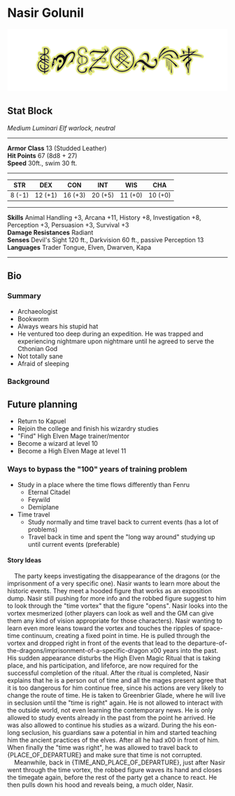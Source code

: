 # Nasir Golunil

![Sigil](https://github.com/despotak/Fenru/raw/master/Media/Sigil.png)

## Stat Block

*Medium Luminari Elf warlock, neutral*

---

**Armor Class** 13 (Studded Leather)  
**Hit Points** 67 (8d8 + 27)  
**Speed** 30ft., swim 30 ft.

---

| **STR** 	| **DEX** 	| **CON** 	| **INT** 	| **WIS** 	| **CHA** 	|
|:-------:	|:-------:	|:-------:	|:-------:	|---------	|---------	|
|  8 (-1) 	| 12 (+1) 	| 16 (+3) 	| 20 (+5) 	| 11 (+0) 	| 10 (+0) 	|

---
**Skills** Animal Handling +3, Arcana +11, History +8, Investigation +8, Perception +3, Persuasion +3, Survival +3  
**Damage Resistances** Radiant  
**Senses** Devil's Sight 120 ft., Darkvision 60 ft., passive Perception 13  
**Languages** Trader Tongue, Elven, Dwarven, Kapa

---

## Bio

### Summary

- Archaeologist
- Bookworm
- Always wears his stupid hat
- He ventured too deep during an expedition. He was trapped and experiencing nightmare upon nightmare until he agreed to serve the Cthonian God
- Not totally sane
- Afraid of sleeping

### Background

## Future planning

- Return to Kapuel
- Rejoin the college and finish his wizardry studies
- "Find" High Elven Mage trainer/mentor
- Become a wizard at level 10
- Become a High Elven Mage at level 11

### Ways to bypass the "100" years of training problem

- Study in a place where the time flows differently than Fenru
  - Eternal Citadel
  - Feywild
  - Demiplane
- Time travel
  - Study normally and time travel back to current events (has a lot of problems)
  - Travel back in time and spent the "long way around" studying up until current events (preferable)

#### Story Ideas

&nbsp;&nbsp;&nbsp;&nbsp;The party keeps investigating the disappearance of the dragons (or the imprisonment of a very specific one). Nasir wants to learn more about the historic events. They meet a hooded figure that works as an exposition dump. Nasir still pushing for more info and the robbed figure suggest to him to look through the "time vortex" that the figure "opens". Nasir looks into the vortex mesmerized (other players can look as well and the GM can give them any kind of vision appropriate for those characters). Nasir wanting to learn even more leans toward the vortex and touches the ripples of space-time continuum, creating a fixed point in time. He is pulled through the vortex and dropped right in front of the events that lead to the departure-of-the-dragons/imprisonment-of-a-specific-dragon x00 years into the past. His sudden appearance disturbs the High Elven Magic Ritual that is taking place, and his participation, and lifeforce, are now required for the successful completion of the ritual. After the ritual is completed, Nasir explains that he is a person out of time and all the mages present agree that it is too dangerous for him continue free, since his actions are very likely to change the route of time. He is taken to Greenbrier Glade, where he will live in seclusion until the "time is right" again. He is not allowed to interact with the outside world, not even learning the contemporary news. He is only allowed to study events already in the past from the point he arrived. He was also allowed to continue his studies as a wizard. During the his eon-long seclusion, his guardians saw a potential in him and started teaching him the ancient practices of the elves. After all he had x00 in front of him. When finally the "time was right", he was allowed to travel back to {PLACE_OF_DEPARTURE} and make sure that time is not corrupted.  
&nbsp;&nbsp;&nbsp;&nbsp;Meanwhile, back in {TIME_AND_PLACE_OF_DEPARTURE}, just after Nasir went through the time vortex, the robbed figure waves its hand and closes the timegate again, before the rest of the party get a chance to react. He then pulls down his hood and reveals being, a much older, Nasir.